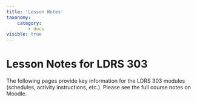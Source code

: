 ```yaml
---
title: 'Lesson Notes'
taxonomy:
    category:
        - docs
visible: true
---
```


# Lesson Notes for LDRS 303

The following pages provide key information for the LDRS 303 modules
(schedules, activity instructions, etc.). Please see the full course
notes on Moodle.
